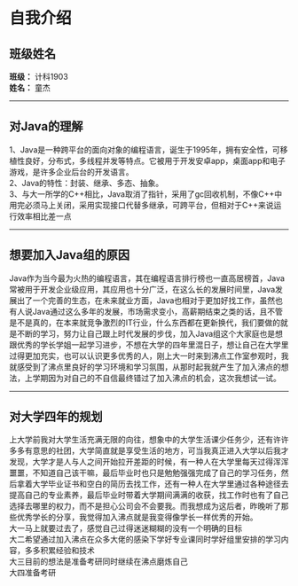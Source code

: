 # 自我介绍     
## 班级姓名    
**班级：** 计科1903      
**姓名：** 童杰       
***   
## 对Java的理解
1、Java是一种跨平台的面向对象的编程语言，诞生于1995年，拥有安全性，可移植性良好，分布式，多线程并发等特点。它被用于开发安卓app，桌面app和电子游戏，是许多企业后台的开发语言。   
2、Java的特性：封装、继承、多态、抽象。   
3、与大一所学的C++相比，Java取消了指针，采用了gc回收机制，不像C++中用完必须马上关闭，采用实现接口代替多继承，可跨平台，但相对于C++来说运行效率相比差一点    
***    
## 想要加入Java组的原因     
Java作为当今最为火热的编程语言，其在编程语言排行榜也一直高居榜首，Java常被用于开发企业级应用，其应用也十分广泛，在这么长的发展时间里，Java发展出了一个完善的生态，在未来就业方面，Java也相对于更加好找工作，虽然也有人说Java通过这么多年的发展，市场需求变小，高薪期结束之类的话，且不管是不是真的，在本来就竞争激烈的IT行业，什么东西都在更新换代，我们要做的就是不断的学习，努力让自己跟上时代发展的步伐，加入Java组这个大家庭也是想跟优秀的学长学姐一起学习进步，不想在大学的四年里混日子，想让自己在大学里过得更加充实，也可以认识更多优秀的人，刚上大一时来到沸点工作室参观时，我就感受到了沸点里良好的学习环境和学习氛围，从那时起我就产生了加入沸点的想法，上学期因为对自己的不自信最终错过了加入沸点的机会，这次我想试一试。   
***   
## 对大学四年的规划      
上大学前我对大学生活充满无限的向往，想象中的大学生活课少任务少，还有许许多多有意思的社团，大学简直就是享受生活的地方，可当我真正进入大学以后我才发现，大学才是人与人之间开始拉开差距的时候，有一种人在大学里每天过得浑浑噩噩，不知道自己该干嘛，最后毕业时也只是勉勉强强完成了自己的学习任务，然后拿着大学毕业证书和空白的简历去找工作，还有一种人在大学里通过各种途径去提高自己的专业素养，最后毕业时带着大学期间满满的收获，找工作时也有了自己选择去哪里的权力，而不是担心公司会不会要我。而我想成为这后者，昨晚听了那些优秀学长的分享，我觉得加入沸点就是我变得像学长一样优秀的开始。   
大一马上就要过去了，感觉自己过得迷迷糊糊的没有一个明确的目标     
大二希望通过加入沸点在众多大佬的感染下学好专业课同时学好组里安排的学习内容，多多积累经验和技术         
大三目前的想法是准备考研同时继续在沸点磨炼自己          
大四准备考研      
